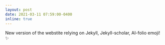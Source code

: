```yaml
---
layout: post
date: 2021-03-11 07:59:00-0400
inline: true
---
```


New version of the webstite relying on Jekyll, Jekyll-scholar, AI-folio emoji! :sparkles:
